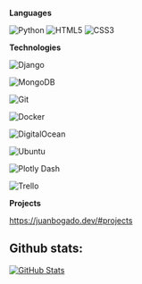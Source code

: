 

**Languages**

![Python](https://img.shields.io/badge/-Python-000000?style=flat&logo=python)
![HTML5](https://img.shields.io/badge/-HTML5-000000?style=flat&logo=HTML5)
![CSS3](https://img.shields.io/badge/css3-%231572B6.svg?style=flat&logo=white)


 

**Technologies**

![Django](https://img.shields.io/badge/django-%23092E20.svg?style=flat&logo=django&logoColor=white)

![MongoDB](https://img.shields.io/badge/MongoDB-%234ea94b.svg?style=flat&logo=mongodb&logoColor=white)

![Git](https://img.shields.io/badge/-Git-000000?style=flat&logo=git&logoColor=F05032)

![Docker](https://img.shields.io/badge/docker-%230db7ed.svg?style=flat&logo=docker&logoColor=white)

![DigitalOcean](https://img.shields.io/badge/DigitalOcean-%230167ff.svg?style=flat&logo=digitalOcean&logoColor=white)

![Ubuntu](https://img.shields.io/badge/Ubuntu-E95420?style=flat&logo=ubuntu&logoColor=white)

![Plotly Dash](https://img.shields.io/badge/plotly-3F4F75.svg?style=flat&logo=plotly&logoColor=white)

![Trello](https://img.shields.io/badge/Trello-%23026AA7.svg?style=flat&logo=Trello&logoColor=white)






<!-- wi*quL3fcV -->

**Projects**

https://juanbogado.dev/#projects

<h2>Github stats:</h2> 

[![GitHub Stats](https://github-readme-stats.vercel.app/api?username=juanjobogad0&show_icons=true&theme=dark)](https://github.com/juanjobogad0)  

</div>




